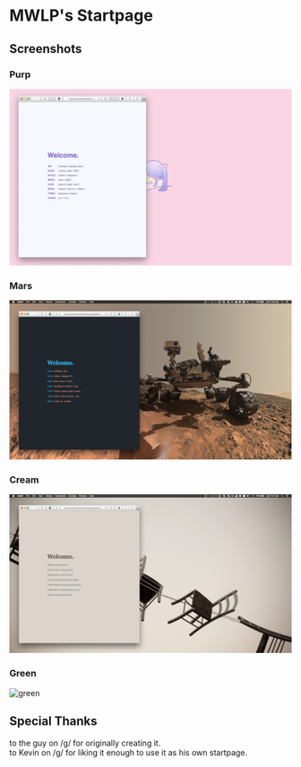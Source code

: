 # MWLP's Startpage

## Screenshots
### Purp
![purp](examples/purp.png)
### Mars
![mars](examples/mars.png)
### Cream
![cream](examples/cream.png)
### Green
![green](examples/pine.png)

## Special Thanks
to the guy on /g/ for originally creating it.  
to Kevin on /g/ for liking it enough to use it as his own startpage.